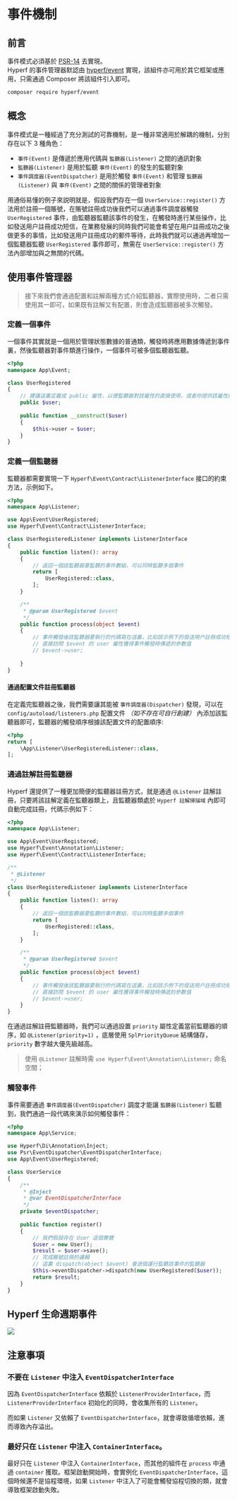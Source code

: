 # 事件機制

## 前言

事件模式必須基於 [PSR-14](https://github.com/php-fig/fig-standards/blob/master/accepted/PSR-14-event-dispatcher.md) 去實現。   
Hyperf 的事件管理器默認由 [hyperf/event](https://github.com/hyperf/event) 實現，該組件亦可用於其它框架或應用，只需通過 Composer 將該組件引入即可。

```bash
composer require hyperf/event
```

## 概念

事件模式是一種經過了充分測試的可靠機制，是一種非常適用於解耦的機制，分別存在以下 3 種角色：

- `事件(Event)` 是傳遞於應用代碼與 `監聽器(Listener)` 之間的通訊對象
- `監聽器(Listener)` 是用於監聽 `事件(Event)` 的發生的監聽對象
- `事件調度器(EventDispatcher)` 是用於觸發 `事件(Event)` 和管理 `監聽器(Listener)` 與 `事件(Event)` 之間的關係的管理者對象

用通俗易懂的例子來説明就是，假設我們存在一個 `UserService::register()` 方法用於註冊一個賬號，在賬號註冊成功後我們可以通過事件調度器觸發 `UserRegistered` 事件，由監聽器監聽該事件的發生，在觸發時進行某些操作，比如發送用户註冊成功短信，在業務發展的同時我們可能會希望在用户註冊成功之後做更多的事情，比如發送用户註冊成功的郵件等待，此時我們就可以通過再增加一個監聽器監聽 `UserRegistered` 事件即可，無需在 `UserService::register()` 方法內部增加與之無關的代碼。

## 使用事件管理器

> 接下來我們會通過配置和註解兩種方式介紹監聽器，實際使用時，二者只需使用其一即可，如果既有註解又有配置，則會造成監聽器被多次觸發。

### 定義一個事件

一個事件其實就是一個用於管理狀態數據的普通類，觸發時將應用數據傳遞到事件裏，然後監聽器對事件類進行操作，一個事件可被多個監聽器監聽。

```php
<?php
namespace App\Event;

class UserRegistered
{
    // 建議這裏定義成 public 屬性，以便監聽器對該屬性的直接使用，或者你提供該屬性的 Getter
    public $user;
    
    public function __construct($user)
    {
        $this->user = $user;    
    }
}
```

### 定義一個監聽器

監聽器都需要實現一下 `Hyperf\Event\Contract\ListenerInterface` 接口的約束方法，示例如下。

```php
<?php
namespace App\Listener;

use App\Event\UserRegistered;
use Hyperf\Event\Contract\ListenerInterface;

class UserRegisteredListener implements ListenerInterface
{
    public function listen(): array
    {
        // 返回一個該監聽器要監聽的事件數組，可以同時監聽多個事件
        return [
            UserRegistered::class,
        ];
    }

    /**
     * @param UserRegistered $event
     */
    public function process(object $event)
    {
        // 事件觸發後該監聽器要執行的代碼寫在這裏，比如該示例下的發送用户註冊成功短信等
        // 直接訪問 $event 的 user 屬性獲得事件觸發時傳遞的參數值
        // $event->user;
        
    }
}
```

#### 通過配置文件註冊監聽器

在定義完監聽器之後，我們需要讓其能被 `事件調度器(Dispatcher)` 發現，可以在 `config/autoload/listeners.php` 配置文件 *（如不存在可自行創建）* 內添加該監聽器即可，監聽器的觸發順序根據該配置文件的配置順序:

```php
<?php
return [
    \App\Listener\UserRegisteredListener::class,
];
```

### 通過註解註冊監聽器

Hyperf 還提供了一種更加簡便的監聽器註冊方式，就是通過 `@Listener` 註解註冊，只要將該註解定義在監聽器類上，且監聽器類處於 `Hyperf 註解掃描域` 內即可自動完成註冊，代碼示例如下：

```php
<?php
namespace App\Listener;

use App\Event\UserRegistered;
use Hyperf\Event\Annotation\Listener;
use Hyperf\Event\Contract\ListenerInterface;

/**
 * @Listener 
 */
class UserRegisteredListener implements ListenerInterface
{
    public function listen(): array
    {
        // 返回一個該監聽器要監聽的事件數組，可以同時監聽多個事件
        return [
            UserRegistered::class,
        ];
    }

    /**
     * @param UserRegistered $event
     */
    public function process(object $event)
    {
        // 事件觸發後該監聽器要執行的代碼寫在這裏，比如該示例下的發送用户註冊成功短信等
        // 直接訪問 $event 的 user 屬性獲得事件觸發時傳遞的參數值
        // $event->user;
    }
}
```

在通過註解註冊監聽器時，我們可以通過設置 `priority` 屬性定義當前監聽器的順序，如 `@Listener(priority=1)` ，底層使用 `SplPriorityQueue` 結構儲存，`priority` 數字越大優先級越高。

> 使用 `@Listener` 註解時需 `use Hyperf\Event\Annotation\Listener;` 命名空間；  

### 觸發事件

事件需要通過 `事件調度器(EventDispatcher)` 調度才能讓 `監聽器(Listener)` 監聽到，我們通過一段代碼來演示如何觸發事件：

```php
<?php
namespace App\Service;

use Hyperf\Di\Annotation\Inject;
use Psr\EventDispatcher\EventDispatcherInterface;
use App\Event\UserRegistered; 

class UserService
{
    /**
     * @Inject 
     * @var EventDispatcherInterface
     */
    private $eventDispatcher;
    
    public function register()
    {
        // 我們假設存在 User 這個實體
        $user = new User();
        $result = $user->save();
        // 完成賬號註冊的邏輯
        // 這裏 dispatch(object $event) 會逐個運行監聽該事件的監聽器
        $this->eventDispatcher->dispatch(new UserRegistered($user));
        return $result;
    }
}
```

## Hyperf 生命週期事件

![](imgs/hyperf-events.svg)

## 注意事項

### 不要在 `Listener` 中注入 `EventDispatcherInterface`

因為 `EventDispatcherInterface` 依賴於 `ListenerProviderInterface`，而 `ListenerProviderInterface` 初始化的同時，會收集所有的 `Listener`。

而如果 `Listener` 又依賴了 `EventDispatcherInterface`，就會導致循壞依賴，進而導致內存溢出。

### 最好只在 `Listener` 中注入 `ContainerInterface`。

最好只在 `Listener` 中注入 `ContainerInterface`，而其他的組件在 `process` 中通過 `container` 獲取。框架啟動開始時，會實例化 `EventDispatcherInterface`，這個時候還不是協程環境，如果 `Listener` 中注入了可能會觸發協程切換的類，就會導致框架啟動失敗。

